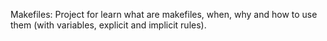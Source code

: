 Makefiles:
Project for learn what are makefiles, when, why and how to use them (with variables, explicit and implicit rules).
